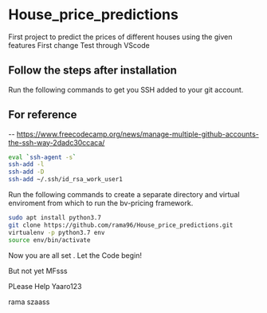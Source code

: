 # House_price_predictions
First project to predict the prices of different houses using the given features
First change
Test through VScode 

## Follow the steps after installation

Run the following commands to get you SSH added to your git account. 

## For reference 
-- https://www.freecodecamp.org/news/manage-multiple-github-accounts-the-ssh-way-2dadc30ccaca/


```bash
eval `ssh-agent -s`
ssh-add -l
ssh-add -D
ssh-add ~/.ssh/id_rsa_work_user1
```

Run the following commands to create a separate directory and virtual enviroment from which to run the bv-pricing framework.

```bash
sudo apt install python3.7
git clone https://github.com/rama96/House_price_predictions.git
virtualenv -p python3.7 env
source env/bin/activate
```

Now you are all set . Let the Code begin! 

But not yet MFsss

PLease Help
Yaaro123

rama
szaass